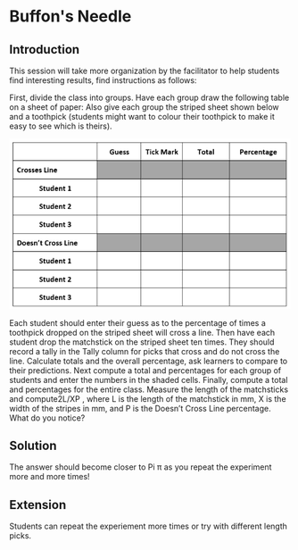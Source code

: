 # Buffon's Needle

## Introduction

This session will take more organization by the facilitator to help students find interesting results, find instructions as follows:

First, divide the class into groups. Have each group draw the following table on a sheet of paper: Also give each group the striped sheet shown below and a toothpick (students might want to colour their toothpick to make it easy to see which is theirs).

![example student sheet](image-2.png)

Each student should enter their guess as to the percentage of times a toothpick dropped on the striped sheet will cross a line. Then have each student drop the matchstick on the striped sheet ten times. They should record a tally in the Tally column for picks that cross and do not cross the line. Calculate totals and the overall percentage, ask learners to compare to their predictions.
Next compute a total and percentages for each group of students and enter the numbers in the shaded cells. Finally, compute a total and percentages for the entire class. Measure the length of the matchsticks and compute2L/XP , where L is the length of the matchstick in mm, X is the width of the stripes in mm, and P is the Doesn’t Cross Line percentage. What do you notice?

## Solution

The answer should become closer to Pi π as you repeat the experiment more and more times!

## Extension

Students can repeat the experiement more times or try with different length picks.
